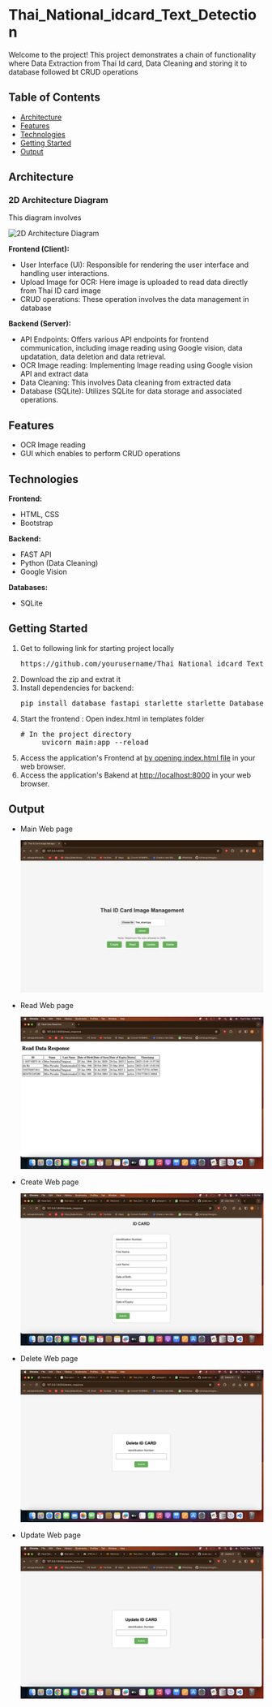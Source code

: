 # Thai_National_idcard_Text_Detection
<p>Welcome to the project! This project demonstrates a chain of functionality where Data Extraction from Thai Id card, Data Cleaning and storing it to database followed bt CRUD operations</p>
<h2>Table of Contents</h2>
    <ul>
        <li><a href="#architecture">Architecture</a></li>
        <li><a href="#features">Features</a></li>
        <li><a href="#technologies">Technologies</a></li>
        <li><a href="#getting-started">Getting Started</a></li>
        <li><a href="#output">Output</a></li>
    </ul>
<h2 id="architecture">Architecture</h2>
<h3>2D Architecture Diagram</h3>
<p>This diagram involves</p>
<img src="https://www.seobility.net/en/wiki/images/thumb/0/04/Frontend-vs-Backend.png/675px-Frontend-vs-Backend.png" alt="2D Architecture Diagram">
<p>
  <strong>Frontend (Client):</strong>
</p>
<ul>
 <li>User Interface (UI): Responsible for rendering the user interface and handling user interactions.</li>
 <li> Upload Image for OCR: Here image is uploaded to read data directly from Thai ID card image
 </li>
 <li> CRUD operations: These operation involves the data management in database
 </li>
</ul>

<p>
 <strong>Backend (Server):</strong>
</p>
    <ul>
        <li>API Endpoints: Offers various API endpoints for frontend communication, including image reading using Google vision, data updatation, data deletion and 
            data retrieval.</li>
        <li>OCR Image reading: Implementing Image reading using Google vision API  and extract data</li>
        <li>Data Cleaning: This involves Data cleaning from extracted data       </li>
        <li>Database (SQLite): Utilizes SQLite for data storage and associated operations.</li>
    </ul>

<h2 id="#features">Features</h2>
    <ul>
        <li>OCR Image reading</li>
        <li>GUI which enables to perform CRUD operations</li>
    </ul>

<h2 id="#technologies">Technologies</h2>
<p>
        <strong>Frontend:</strong>
</p>
<ul>
        <li>HTML, CSS</li>
        <li>Bootstrap</li>
</ul>

<p>
        <strong>Backend:</strong>
</p>
    <ul>
        <li>FAST API</li>
        <li>Python (Data Cleaning)</li>
        <li>Google Vision</li>
    </ul>

<p>
        <strong>Databases:</strong>
</p>
    <ul>
        <li>SQLite</li>
    </ul>

<h2 id="#getting-started">Getting Started</h2>
    <ol>
        <li>Get to following link for starting project locally 
            <pre>https://github.com/yourusername/Thai_National_idcard_Text_Detection
</pre>
        </li>
      <li> Download the zip and extrat it</li>
        <li>Install dependencies for  backend:
<pre>pip install database fastapi starlette starlette Database fastapi JSONResponse FastAPI File UploadFile HTTPException StaticFiles Request Jinja2Templates</pre>
        </li>
        <li>Start the frontend : Open index.html in templates folder
        <pre># In the project directory
     uvicorn main:app --reload</pre>
        </li>
            <li>Access the application's Frontend at <a href="http://localhost:3001">by opening index.html file</a> in your web browser.
        <li>Access the application's Bakend at <a href="http://localhost:5000">http://localhost:8000</a> in your web browser.
        
</li>
</ol>
<h2 id="output">Output</h2>
<ul>
    <li><p>Main Web page</p><img src="./output_images/Thai_Id_Card_Main_Page.png" alt="2D Architecture Diagram"></li>   
    <li><p>Read Web page </p><img src="./output_images/Read_Data_Response.png" alt="2D Architecture Diagram"></li>  
    <li><p>Create Web page</p><img src="./output_images/Id_Card_details.png" alt="2D Architecture Diagram"></li>  
    <li><p>Delete Web page</p><img src="./output_images/Delete_Data.png" alt="2D Architecture Diagram"></li>  
    <li><p>Update Web page</p><img src="./output_images/Update_Data.png" alt="2D Architecture Diagram"></li>  
</ul>

